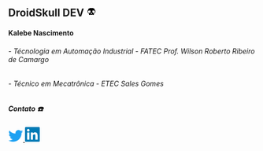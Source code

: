 ## **DroidSkull DEV** <img width="20px" src='imagens_Readme/pixel_Droidskull.png'/>
#### **Kalebe Nascimento**


###### - Técnologia em Automação Industrial - FATEC Prof. Wilson Roberto Ribeiro de Camargo
###### - Técnico em Mecatrônica - ETEC Sales Gomes













<div align='left'>
    <h5> <b> Contato ☎️ </b> </h3> <p>
    <a href='https://twitter.com/_DroidSkull'>
        <img src='imagens_Readme/twitter.png' width=30 title='Meu Twitter'>
    </a><a href='https://www.linkedin.com/in/kalebe-nascimento-7690311b7/' title='Meu linkedin'>
        <img src='imagens_Readme/lnd.png' width=30 title='Meu Linkedin'>
    </a>
</div>
